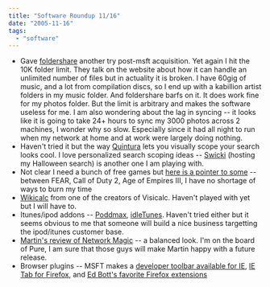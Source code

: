 ```yaml
---
title: "Software Roundup 11/16"
date: "2005-11-16"
tags: 
  - "software"
---
```


- Gave [foldershare](http://www.foldershare.com) another try post-msft acquisition. Yet again I hit the 10K folder limit. They talk on the website about how it can handle an unlimited number of files but in actuality it is broken. I have 60gig of music, and a lot from compilation discs, so I end up with a kabillion artist folders in my music folder. And foldershare barfs on it. It does work fine for my photos folder. But the limit is arbitrary and makes the software useless for me. I am also wondering about the lag in syncing -- it looks like it is going to take 24+ hours to sync my 3000 photos across 2 machines, I wonder why so slow. Especially since it had all night to run when my network at home and at work were largely doing nothing.
- Haven't tried it but the way [Quintura](http://www.quintura.com) lets you visually scope your search looks cool. I love personalized search scoping ideas -- [Swicki](http://swicki.eurekster.com/swickis/Halloween1.htm) (hosting my Halloween search) is another one I am playing with.
- Not clear I need a bunch of free games but [here is a pointer to some](http://www.internet-nexus.com/2005/11/xp-games.htm) -- between FEAR, Call of Duty 2, Age of Empires III, I have no shortage of ways to burn my time
- [Wikicalc](http://danbricklin.com/log/2005_11_09.htm#wikicalc) from one of the creators of Visicalc. Haven't played with yet but I will have to.
- Itunes/ipod addons -- [Poddmax](http://www.ehomeupgrade.com/entry/1600/podmaxx_unlock_your), [idleTunes](http://jkontherun.blogs.com/jkontherun/2005/11/freeware_of_the_2.html). Haven't tried either but it seems obvious to me that someone will build a nice business targetting the ipod/itunes customer base.
- [Martin's review of Network Magic](http://www.martinandalex.com/blog/archives/2005/11/network_magic_2.html) -- a balanced look. I'm on the board of Pure, I am sure that those guys will make Martin happy with a future release.
- Browser plugins -- MSFT makes a [developer toolbar available for IE](http://javascript.weblogsinc.com/entry/1234000627066294/), [IE Tab for Firefox](http://www.internet-nexus.com/2005/11/ie-tab-firefox-extension.htm), and [Ed Bott's favorite Firefox extensions](http://feeds.feedburner.com/EdBott-WindowsandOfficeExpertise?m=695)
